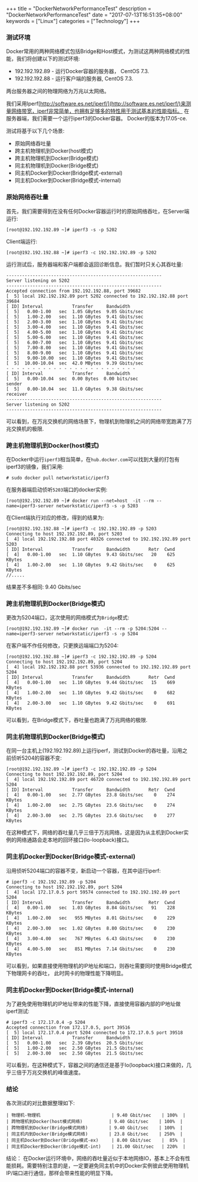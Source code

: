 +++
title = "DockerNetworkPerformanceTest"
description = "DockerNetworkPerformanceTest"
date = "2017-07-13T16:51:35+08:00"
keywords = ["Linux"]
categories = ["Technology"]
+++
### 测试环境

Docker常用的两种网络模式包括Bridge和Host模式，为测试这两种网络模式的性能，我们将创建以下的测试环境:    

* 192.192.192.89 - 运行Docker容器的服务器， CentOS 7.3.    
* 192.192.192.88 - 运行客户端的服务器, CentOS 7.3.    

两台服务器之间的物理网络为万兆以太网络。    
 
我们采用Iperf[http://software.es.net/iperf/](http://software.es.net/iperf/)来测量网络带宽，iperf非常简单，也拥有足够多的特性用于测试基本的性能指标。
在服务器端，我们需要一个运行iperf3的Docker容器。 Docker的版本为17.05-ce.    

测试将基于以下几个场景:
* 原始网络吞吐量
* 跨主机物理机到Docker(host模式)
* 跨主机物理机到Docker(Bridge模式)
* 同主机物理机到Docker(Bridge模式)
* 同主机Docker到Docker(Bridge模式-external)
* 同主机Docker到Docker(Bridge模式-internal)

### 原始网络吞吐量
首先，我们需要得到在没有任何Docker容器运行时的原始网络吞吐，在Server端运行:   

```
[root@192.192.192.89 ~]# iperf3 -s -p 5202
```
Client端运行:    

```
[root@192.192.192.88 ~]# iperf3 -c 192.192.192.89 -p 5202
```

运行测试后，服务器端和客户端都会返回诊断信息。我们暂时只关心其吞吐量:    

```
-----------------------------------------------------------
Server listening on 5202
-----------------------------------------------------------
Accepted connection from 192.192.192.88, port 39682
[  5] local 192.192.192.89 port 5202 connected to 192.192.192.88 port 39684
[ ID] Interval           Transfer     Bandwidth
[  5]   0.00-1.00   sec  1.05 GBytes  9.05 Gbits/sec                  
[  5]   1.00-2.00   sec  1.10 GBytes  9.41 Gbits/sec                  
[  5]   2.00-3.00   sec  1.10 GBytes  9.41 Gbits/sec                  
[  5]   3.00-4.00   sec  1.10 GBytes  9.41 Gbits/sec                  
[  5]   4.00-5.00   sec  1.10 GBytes  9.41 Gbits/sec                  
[  5]   5.00-6.00   sec  1.10 GBytes  9.41 Gbits/sec                  
[  5]   6.00-7.00   sec  1.10 GBytes  9.41 Gbits/sec                  
[  5]   7.00-8.00   sec  1.10 GBytes  9.41 Gbits/sec                  
[  5]   8.00-9.00   sec  1.10 GBytes  9.41 Gbits/sec                  
[  5]   9.00-10.00  sec  1.10 GBytes  9.41 Gbits/sec                  
[  5]  10.00-10.04  sec  42.0 MBytes  9.39 Gbits/sec                  
- - - - - - - - - - - - - - - - - - - - - - - - -
[ ID] Interval           Transfer     Bandwidth
[  5]   0.00-10.04  sec  0.00 Bytes  0.00 bits/sec                  sender
[  5]   0.00-10.04  sec  11.0 GBytes  9.38 Gbits/sec                  receiver
-----------------------------------------------------------
Server listening on 5202
-----------------------------------------------------------
```
可以看到，在万兆交换机的网络场景下，物理机到物理机之间的网络带宽跑满了万兆交换机的极限.   

### 跨主机物理机到Docker(host模式)
在Docker中运行`iperf3`相当简单，在`hub.docker.com`可以找到大量的打包有iperf3的镜像，我们采用:    

```
# sudo docker pull networkstatic/iperf3
```
在服务器端启动侦听`5203`端口的docker实例:    

```
[root@192.192.192.89 ~]# docker run --net=host  -it --rm --name=iperf3-server networkstatic/iperf3 -s -p 5203
```
在Client端执行对应的修改，得到的结果为:    

```
[root@192.192.192.88 ~]# iperf3 -c 192.192.192.89 -p 5203
Connecting to host 192.192.192.89, port 5203
[  4] local 192.192.192.88 port 40326 connected to 192.192.192.89 port 5203
[ ID] Interval           Transfer     Bandwidth       Retr  Cwnd
[  4]   0.00-1.00   sec  1.10 GBytes  9.43 Gbits/sec   20    625 KBytes       
[  4]   1.00-2.00   sec  1.10 GBytes  9.42 Gbits/sec    0    625 KBytes       
//.....
```
结果差不多相同: 9.40 Gbits/sec

### 跨主机物理机到Docker(Bridge模式)
更改为5204端口，这次使用的网络模式为`Bridge`模式:    

```
[root@192.192.192.89 ~]# docker run  -it --rm -p 5204:5204 --name=iperf3-server networkstatic/iperf3 -s -p 5204
```
在客户端不作任何修改，只更换远端端口为5204:    

```
[root@192.192.192.88 ~]# iperf3 -c 192.192.192.89 -p 5204
Connecting to host 192.192.192.89, port 5204
[  4] local 192.192.192.88 port 53936 connected to 192.192.192.89 port 5204
[ ID] Interval           Transfer     Bandwidth       Retr  Cwnd
[  4]   0.00-1.00   sec  1.10 GBytes  9.44 Gbits/sec   15    669 KBytes       
[  4]   1.00-2.00   sec  1.10 GBytes  9.42 Gbits/sec    0    682 KBytes       
[  4]   2.00-3.00   sec  1.10 GBytes  9.42 Gbits/sec    0    691 KBytes 
```
可以看到，在Bridge模式下，吞吐量也跑满了万兆网络的极限.    

### 同主机物理机到Docker(Bridge模式)
在同一台主机上(192.192.192.89)上运行iperf，测试到Docker的吞吐量，沿用之前侦听5204的容器不变:    

```
[root@192.192.192.89 ~]# iperf3 -c 192.192.192.89 -p 5204
Connecting to host 192.192.192.89, port 5204
[  4] local 192.192.192.89 port 46720 connected to 192.192.192.89 port 5204
[ ID] Interval           Transfer     Bandwidth       Retr  Cwnd
[  4]   0.00-1.00   sec  2.77 GBytes  23.8 Gbits/sec    0    274 KBytes       
[  4]   1.00-2.00   sec  2.75 GBytes  23.6 Gbits/sec    0    274 KBytes       
[  4]   2.00-3.00   sec  2.75 GBytes  23.6 Gbits/sec    0    277 KBytes       
```
在这种模式下，网络的吞吐量几乎三倍于万兆网络，这是因为从主机到Docker实例的网络通路会走本地的回环接口(lo-loopback)接口。    

### 同主机Docker到Docker(Bridge模式-external)
沿用侦听5204端口的容器不变，新启动一个容器，在其中运行iperf:    

```
# iperf3 -c 192.192.192.89 -p 5204
Connecting to host 192.192.192.89, port 5204
[  4] local 172.17.0.5 port 59574 connected to 192.192.192.89 port 5204
[ ID] Interval           Transfer     Bandwidth       Retr  Cwnd
[  4]   0.00-1.00   sec  1.03 GBytes  8.84 Gbits/sec   91    228 KBytes       
[  4]   1.00-2.00   sec   955 MBytes  8.01 Gbits/sec    0    229 KBytes       
[  4]   2.00-3.00   sec  1.02 GBytes  8.80 Gbits/sec    0    230 KBytes       
[  4]   3.00-4.00   sec   767 MBytes  6.43 Gbits/sec    0    230 KBytes       
[  4]   4.00-5.00   sec   851 MBytes  7.14 Gbits/sec    0    230 KBytes       
```
可以看到，如果直接使用物理机的IP地址和端口，则吞吐需要同时使用Bridge模式下物理网卡的吞吐，
此时网卡的物理性能下降明显。     

### 同主机Docker到Docker(Bridge模式-internal)
为了避免使用物理机的IP地址带来的性能下降，直接使用容器内部的IP地址做iperf测试:    

```
# iperf3 -c 172.17.0.4 -p 5204
Accepted connection from 172.17.0.5, port 39516
[  5] local 172.17.0.4 port 5204 connected to 172.17.0.5 port 39518
[ ID] Interval           Transfer     Bandwidth
[  5]   0.00-1.00   sec  2.39 GBytes  20.5 Gbits/sec                  
[  5]   1.00-2.00   sec  2.50 GBytes  21.5 Gbits/sec                  
[  5]   2.00-3.00   sec  2.50 GBytes  21.5 Gbits/sec 
```
可以看到，在这种模式下，容器之间的通信还是基于lo(loopback)接口来做的，几乎三倍于万兆交换机的峰值速度。    

### 结论
各次测试的对比数据整理如下:    

```
| 物理机-物理机                           | 9.40 Gbit/sec    | 100%  |
| 跨物理机到Docker(host模式网络)          | 9.40 Gbit/sec    | 100%  |
| 跨物理机到Docker(Bridge模式网络)        | 9.40 Gbit/sec    | 100%  |
| 同主机内到Docker(Bridge模式网络)        | 23.8 Gbit/sec    | 250%  |
| 同主机Docker到Docker(Bridge模式-ex)     | 8.00 Gbit/sec    |  85%  |
| 同主机Docker到Docker(Bridge模式-int)    | 21.00 Gbit/sec   | 220%  |
```

结论： 在Docker运行环境中，网络的吞吐量近似于本地网络IO，基本上不会有性能损耗。需要特别注意的是，一定要避免同主机中的Docker实例彼此使用物理机IP/端口进行通信，那样会带来性能的明显下降。    
